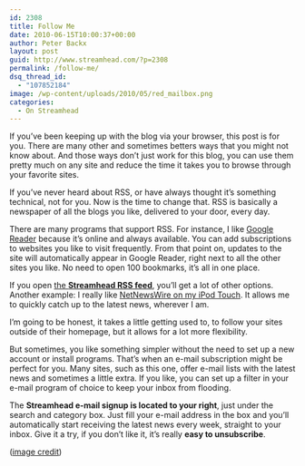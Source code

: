 ```yaml
---
id: 2308
title: Follow Me
date: 2010-06-15T10:00:37+00:00
author: Peter Backx
layout: post
guid: http://www.streamhead.com/?p=2308
permalink: /follow-me/
dsq_thread_id:
  - "107852184"
image: /wp-content/uploads/2010/05/red_mailbox.png
categories:
  - On Streamhead
---
```

If you&#8217;ve been keeping up with the blog via your browser, this post is for you. There are many other and sometimes betters ways that you might not know about. And those ways don&#8217;t just work for this blog, you can use them pretty much on any site and reduce the time it takes you to browse through your favorite sites.

<!--more-->If you&#8217;ve never heard about RSS, or have always thought it&#8217;s something technical, not for you. Now is the time to change that. RSS is basically a newspaper of all the blogs you like, delivered to your door, every day.

There are many programs that support RSS. For instance, I like <a title="Google Reader" href="https://www.google.com/reader/" target="_blank">Google Reader</a> because it&#8217;s online and always available. You can add subscriptions to websites you like to visit frequently. From that point on, updates to the site will automatically appear in Google Reader, right next to all the other sites you like. No need to open 100 bookmarks, it&#8217;s all in one place.

If you open <a title="Streamhead RSS feed" href="http://www.streamhead.com/feed/" target="_blank">the <strong>Streamhead RSS feed</strong></a>, you&#8217;ll get a lot of other options. Another example: I really like <a title="NetNewsWire for iPhone" href="http://www.newsgator.com/individuals/netnewswireiphone/default.aspx" target="_blank">NetNewsWire on my iPod Touch</a>. It allows me to quickly catch up to the latest news, wherever I am.

I&#8217;m going to be honest, it takes a little getting used to, to follow your sites outside of their homepage, but it allows for a lot more flexibility.

But sometimes, you like something simpler without the need to set up a new account or install programs. That&#8217;s when an e-mail subscription might be perfect for you. Many sites, such as this one, offer e-mail lists with the latest news and sometimes a little extra. If you like, you can set up a filter in your e-mail program of choice to keep your inbox from flooding.

The **Streamhead e-mail signup is located to your right**, just under the search and category box. Just fill your e-mail address in the box and you&#8217;ll automatically start receiving the latest news every week, straight to your inbox. Give it a try, if you don&#8217;t like it, it&#8217;s really **easy to unsubscribe**.

(<a title="you've got mail" href="http://www.flickr.com/photos/e3000/392994067/" target="_blank">image credit</a>)

<!-- AddThis Advanced Settings generic via filter on the_content -->

<!-- AddThis Share Buttons generic via filter on the_content -->
